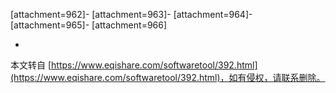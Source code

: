 \[attachment=962\]-
\[attachment=963\]-
\[attachment=964\]-
\[attachment=965\]-
\[attachment=966\]

-

本文转自 [https://www.eqishare.com/softwaretool/392.html](https://www.eqishare.com/softwaretool/392.html)，如有侵权，请联系删除。